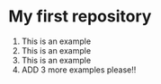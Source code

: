 ﻿# My first repository

1. This is an example
2. This is an example
3. This is an example
4. ADD 3 more examples please!!
